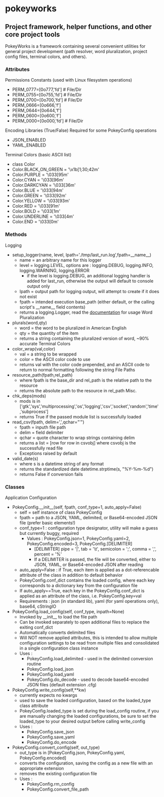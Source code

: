 # pokeyworks
## Project framework, helper functions, and other core project tools

PokeyWorks is a framework containing several convenient utilities for
general project development (path resolver, word pluralization, 
project config files, terminal colors, and others).

### Attributes
Permissions Constants (used with Linux filesystem operations)
* PERM_0777=[0o777,'fd'] # File/Dir
* PERM_0755=[0o755,'fd'] # File/Dir
* PERM_0700=[0o700,'fd'] # File/Dir
* PERM_0666=[0o666,'f']
* PERM_0644=[0o644,'f']
* PERM_0600=[0o600,'f']
* PERM_0000=[0o000,'fd'] # File/Dir

Encoding Libraries (True/False) Required for some PokeyConfig operations
* JSON_ENABLED
* YAML_ENABLED

Terminal Colors (basic ASCII list)
* class Color
* Color.BLACK_ON_GREEN = '\x1b[1;30;42m'
* Color.PURPLE = '\033[95m'
* Color.CYAN = '\033[96m'
* Color.DARKCYAN = '\033[36m'
* Color.BLUE = '\033[94m'
* Color.GREEN = '\033[92m'
* Color.YELLOW = '\033[93m'
* Color.RED = '\033[91m'
* Color.BOLD = '\033[1m'
* Color.UNDERLINE = '\033[4m'
* Color.END = '\033[0m'

### Methods
Logging
* setup_logger(name, level, lpath='./tmp/last_run.log',fpath=\_\_name\_\_)
  * name = an arbitrary name for this logger
  * level = logging.LEVEL, options are : logging.DEBUG, logging.INFO, logging.WARNING, logging.ERROR
    * if the level is logging.DEBUG, an additional logging handler is added for last_run, otherwise the output will default to console output only
  * lpath = output path for logging output, will attempt to create if it does not exist
  * fpath = intended execution base_path (either default, or the calling script's \_\_name\_\_ field contents)
  * returns a logging.Logger, read the [documentation](https://docs.python.org/2/library/logging.html) for usage
Word Pluralization
* plurals(word,qty)
  * word = the word to be pluralized in American English
  * qty = the quantity of the item
  * returns a string containing the pluralized version of word, ~90% accurate
Terminal Colors
* color_wrap(val,color)
  * val = a string to be wrapped
  * color = the ASCII color code to use
  * returns val with the color code prepended, and an ASCII code to return to normal formatting following the string
File Paths
* resource_path(fpath,rel_path)
  * where fpath is the base_dir and rel_path is the relative path to the resource
  * returns the absolute path to the resource in rel_path
Misc.
* chk_deps(mods)
  * mods is in ['gtk','sys','multiprocessing','os','logging','csv','socket','random','time','subprocess']
  * returns True if the passed module list is successfully loaded
* read_csv(fpath, delim=',',qchar="'")
  * fpath = inputh file path
  * delim = field delimiter
  * qchar = quote character to wrap strings containing delim
  * returns a list = [row for row in csvobj] where csvobj is the successfully read file
  * Exceptions raised by default
* valid_date(s)
  * where s is a datetime string of any format
  * returns the standardized date datetime.strptime(s, "%Y-%m-%d")
  * returns False if conversion fails

### Classes
Application Configuration
* PokeyConfig.\_\_init\_\_(self, fpath, conf_type=1, auto_apply=False)
  * self = self instance of class PokeyConfig
  * fpath = path to a JSON, YAML, delimited, or Base64-encoded JSON file (prefer basic elements!)
  * conf_type=1 : configuration type designator, utility will make a guess but currently buggy, required
    * Values : PokeyConfig.json=1, PokeyConfig.yaml=2, PokeyConfig.encoded=3, PokeyConfig.[DELIMITER]
      * [DELIMITER] pipe = '|', tab = '\t', semicolon = ';', comma = ',', percent = '%'
      * If a DELIMITER is passed, the file will be converted, either to JSON, YAML, or Base64-encoded JSON after reading
  * auto_apply=False : if True, each item is applied as a dot-referencable attribute of the class in addition to default behavior
  * PokeyConfig.conf_dict contains the loaded config, where each key corresponds to a dictionary key from the configuration file
  * If auto_apply==True, each key in the PokeyConfig.conf_dict is applied as an attribute of the class, i.e. PokeyConfig.key=val
  * Requirements : json (in standard lib), yaml (for yaml operations only), base64, cStringIO
* PokeyConfig.load_config(self, conf_type, inpath=None)
  * Invoked by \_\_init\_\_ to load the file path
  * Can be invoked separately to open additional files to replace the exiting conf_dict
  * Automatically converts delimited files
  * Will NOT remove applied attributes, this is intended to allow multiple configuration settings to be read from multiple files and consolidated in a single configuration class instance
  * Uses :
    * PokeyConfig.load_delimited - used in the delimited conversion routine
    * PokeyConfig.load_json
    * PokeyConfig.load_yaml
    * PokeyConfig.do_decode - used to decode base64-encoded JSON files (default extension .cfg)
* PokeyConfig.write_config(self,**kw)
  * currently expects no kwargs
  * used to save the loaded configuration, based on the loaded_type class attribute
  * PokeyConfig.loaded_type is set during the load_config routine, if you are manually changing the loaded configurations, be sure to set the loaded_type to your desired output before calling write_config
  * Uses :
    * PokeyConfig.save_json
    * PokeyConfig.save_yaml
    * PokeyConfig.do_encode
* PokeyConfig.convert_config(self, out_type)
  * out_type is in [PokeyConfig.json, PokeyConfig.yaml, PokeyConfig.encoded]
  * converts the configuration, saving the config as a new file with an appropriate extension
  * removes the existing configuration file
  * Uses :
    * PokeyConfig.rm_config
    * PokeyConfig.convert_file_path
